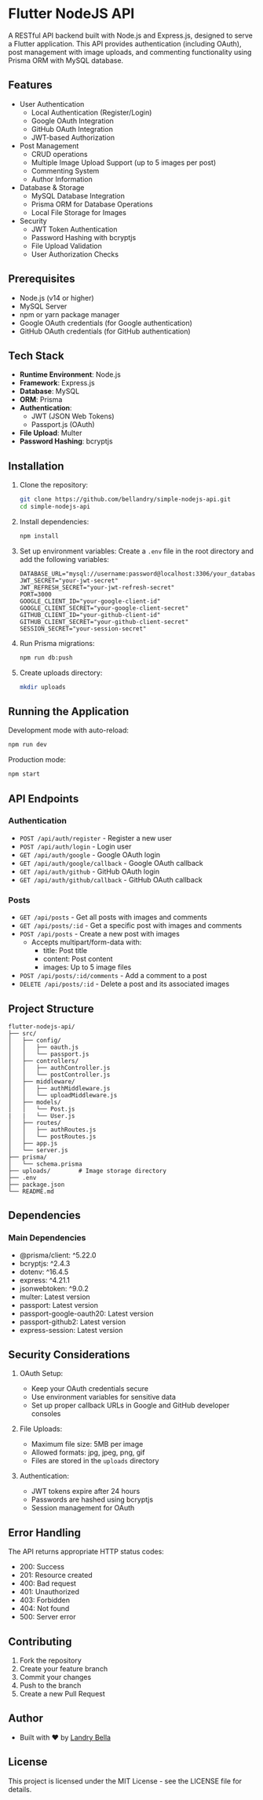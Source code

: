 # Flutter NodeJS API

A RESTful API backend built with Node.js and Express.js, designed to serve a Flutter application. This API provides authentication (including OAuth), post management with image uploads, and commenting functionality using Prisma ORM with MySQL database.

## Features

- User Authentication
  - Local Authentication (Register/Login)
  - Google OAuth Integration
  - GitHub OAuth Integration
  - JWT-based Authorization
- Post Management
  - CRUD operations
  - Multiple Image Upload Support (up to 5 images per post)
  - Commenting System
  - Author Information
- Database & Storage
  - MySQL Database Integration
  - Prisma ORM for Database Operations
  - Local File Storage for Images
- Security
  - JWT Token Authentication
  - Password Hashing with bcryptjs
  - File Upload Validation
  - User Authorization Checks

## Prerequisites

- Node.js (v14 or higher)
- MySQL Server
- npm or yarn package manager
- Google OAuth credentials (for Google authentication)
- GitHub OAuth credentials (for GitHub authentication)

## Tech Stack

- **Runtime Environment**: Node.js
- **Framework**: Express.js
- **Database**: MySQL
- **ORM**: Prisma
- **Authentication**: 
  - JWT (JSON Web Tokens)
  - Passport.js (OAuth)
- **File Upload**: Multer
- **Password Hashing**: bcryptjs

## Installation

1. Clone the repository:
   ```bash
   git clone https://github.com/bellandry/simple-nodejs-api.git
   cd simple-nodejs-api
   ```

2. Install dependencies:
   ```bash
   npm install
   ```

3. Set up environment variables:
   Create a `.env` file in the root directory and add the following variables:
   ```env
   DATABASE_URL="mysql://username:password@localhost:3306/your_database"
   JWT_SECRET="your-jwt-secret"
   JWT_REFRESH_SECRET="your-jwt-refresh-secret"
   PORT=3000
   GOOGLE_CLIENT_ID="your-google-client-id"
   GOOGLE_CLIENT_SECRET="your-google-client-secret"
   GITHUB_CLIENT_ID="your-github-client-id"
   GITHUB_CLIENT_SECRET="your-github-client-secret"
   SESSION_SECRET="your-session-secret"
   ```

4. Run Prisma migrations:
   ```bash
   npm run db:push
   ```

5. Create uploads directory:
   ```bash
   mkdir uploads
   ```

## Running the Application

Development mode with auto-reload:
```bash
npm run dev
```

Production mode:
```bash
npm start
```

## API Endpoints

### Authentication
- `POST /api/auth/register` - Register a new user
- `POST /api/auth/login` - Login user
- `GET /api/auth/google` - Google OAuth login
- `GET /api/auth/google/callback` - Google OAuth callback
- `GET /api/auth/github` - GitHub OAuth login
- `GET /api/auth/github/callback` - GitHub OAuth callback

### Posts
- `GET /api/posts` - Get all posts with images and comments
- `GET /api/posts/:id` - Get a specific post with images and comments
- `POST /api/posts` - Create a new post with images
  - Accepts multipart/form-data with:
    - title: Post title
    - content: Post content
    - images: Up to 5 image files
- `POST /api/posts/:id/comments` - Add a comment to a post
- `DELETE /api/posts/:id` - Delete a post and its associated images

## Project Structure

```
flutter-nodejs-api/
├── src/
│   ├── config/
│   │   ├── oauth.js
│   │   └── passport.js
│   ├── controllers/
│   │   ├── authController.js
│   │   └── postController.js
│   ├── middleware/
│   │   ├── authMiddleware.js
│   │   └── uploadMiddleware.js
│   ├── models/
│   │   └── Post.js
|   |   └── User.js
│   ├── routes/
│   │   ├── authRoutes.js
│   │   └── postRoutes.js
│   ├── app.js
│   └── server.js
├── prisma/
│   └── schema.prisma
├── uploads/        # Image storage directory
├── .env
├── package.json
└── README.md
```

## Dependencies

### Main Dependencies
- @prisma/client: ^5.22.0
- bcryptjs: ^2.4.3
- dotenv: ^16.4.5
- express: ^4.21.1
- jsonwebtoken: ^9.0.2
- multer: Latest version
- passport: Latest version
- passport-google-oauth20: Latest version
- passport-github2: Latest version
- express-session: Latest version

## Security Considerations

1. OAuth Setup:
   - Keep your OAuth credentials secure
   - Use environment variables for sensitive data
   - Set up proper callback URLs in Google and GitHub developer consoles

2. File Uploads:
   - Maximum file size: 5MB per image
   - Allowed formats: jpg, jpeg, png, gif
   - Files are stored in the `uploads` directory

3. Authentication:
   - JWT tokens expire after 24 hours
   - Passwords are hashed using bcryptjs
   - Session management for OAuth

## Error Handling

The API returns appropriate HTTP status codes:
- 200: Success
- 201: Resource created
- 400: Bad request
- 401: Unauthorized
- 403: Forbidden
- 404: Not found
- 500: Server error

## Contributing

1. Fork the repository
2. Create your feature branch
3. Commit your changes
4. Push to the branch
5. Create a new Pull Request

## Author

- Built with ❤️ by [Landry Bella](https://laclass.dev)

## License

This project is licensed under the MIT License - see the LICENSE file for details.
